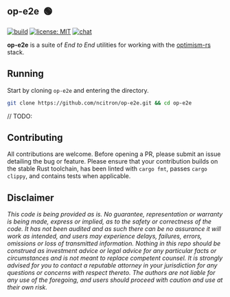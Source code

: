 ## op-e2e &nbsp;:green_circle:

[![build](https://github.com/ncitron/op-e2e/actions/workflows/test.yml/badge.svg)](https://github.com/ncitron/op-e2e/actions/workflows/test.yml)
[![license: MIT](https://img.shields.io/badge/license-MIT-lightgrey.svg)](https://opensource.org/license/mit/)
[![chat](https://img.shields.io/badge/chat-discord-blue)](https://discord.gg/optimism)

**op-e2e** is a suite of _End to End_ utilities for working with the [optimism-rs](https://github.com/refcell/optimism-rs) stack.

## Running

Start by cloning `op-e2e` and entering the directory.

```sh
git clone https://github.com/ncitron/op-e2e.git && cd op-e2e
```

// TODO:


## Contributing

All contributions are welcome.
Before opening a PR, please submit an issue detailing the bug or feature.
Please ensure that your contribution builds on the stable Rust toolchain, has been linted with `cargo fmt`, passes `cargo clippy`, and contains tests when applicable.

## Disclaimer

_This code is being provided as is.
No guarantee, representation or warranty is being made, express or implied, as to the safety or correctness of the code.
It has not been audited and as such there can be no assurance it will work as intended, and users may experience delays, failures, errors, omissions or loss of transmitted information.
Nothing in this repo should be construed as investment advice or legal advice for any particular facts or circumstances and is not meant to replace competent counsel.
It is strongly advised for you to contact a reputable attorney in your jurisdiction for any questions or concerns with respect thereto.
The authors are not liable for any use of the foregoing, and users should proceed with caution and use at their own risk._
